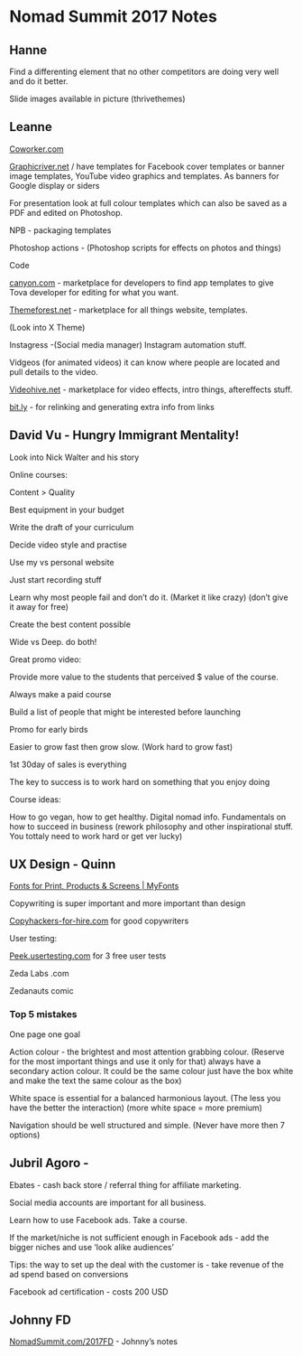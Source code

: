 
# Nomad Summit 2017 Notes

## Hanne
Find a differenting element that no other competitors are doing very well and do it better.

Slide images available in picture (thrivethemes)


## Leanne
[Coworker.com](http://coworker.com/)

[Graphicriver.net](http://graphicriver.net/) / have templates for Facebook cover templates or banner image templates, YouTube video graphics and templates. As banners for Google display or siders

For presentation look at full colour templates which can also be saved as a PDF and edited on Photoshop.

NPB - packaging templates

Photoshop actions - (Photoshop scripts for effects on photos and things)

Code

[canyon.com](http://canyon.com/) - marketplace for developers to find app templates to give Tova developer for editing for what you want.

[Themeforest.net](http://themeforest.net/) - marketplace for all things website, templates.

(Look into X Theme)

Instagress -(Social media manager) Instagram automation stuff.

Vidgeos (for animated videos) it can know where people are located and pull details to the video.

[Videohive.net](http://videohive.net/) - marketplace for video effects, intro things, aftereffects stuff.

[bit.ly](http://bit.ly/) - for relinking and generating extra info from links


## David Vu - Hungry Immigrant Mentality!

Look into Nick Walter and his story

Online courses:

Content > Quality

Best equipment in your budget

Write the draft of your curriculum

Decide video style and practise

Use my vs personal website

Just start recording stuff

Learn why most people fail and don’t do it. (Market it like crazy) (don’t give it away for free)

Create the best content possible

Wide vs Deep. do both!

Great promo video:

Provide more value to the students that perceived $ value of the course.

Always make a paid course

Build a list of people that might be interested before launching

Promo for early birds

Easier to grow fast then grow slow. (Work hard to grow fast)

1st 30day of sales is everything

The key to success is to work hard on something that you enjoy doing

Course ideas:

How to go vegan, how to get healthy. Digital nomad info. Fundamentals on how to succeed in business (rework philosophy and other inspirational stuff. You tottaly need to work hard or get ver lucky)


## UX Design - Quinn

[Fonts for Print, Products & Screens | MyFonts](https://www.myfonts.com)

Copywriting is super important and more important than design

[Copyhackers-for-hire.com](http://copyhackers-for-hire.com/) for good copywriters

User testing:

[Peek.usertesting.com](http://peek.usertesting.com/) for 3 free user tests

Zeda Labs .com

Zedanauts comic

### Top 5 mistakes

One page one goal

Action colour - the brightest and most attention grabbing colour. (Reserve for the most important things and use it only for that) always have a secondary action colour. It could be the same colour just have the box white and make the text the same colour as the box)

White space is essential for a balanced harmonious layout. (The less you have the better the interaction) (more white space = more premium)

Navigation should be well structured and simple. (Never have more then 7 options)


## Jubril Agoro -

Ebates - cash back store / referral thing for affiliate marketing.

Social media accounts are important for all business.

Learn how to use Facebook ads. Take a course.

If the market/niche is not sufficient enough in Facebook ads - add the bigger niches and use ‘look alike audiences’

Tips: the way to set up the deal with the customer is - take revenue of the ad spend based on conversions

Facebook ad certification - costs 200 USD


## Johnny FD

[NomadSummit.com/2017FD](http://nomadsummit.com/2017FD) - Johnny’s notes